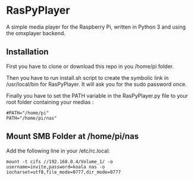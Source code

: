 RasPyPlayer
===========

A simple media player for the Raspberry Pi, written in Python 3 and using the omxplayer backend.

Installation
------------

First you have to clone or download this repo in you /home/pi folder.

Then you have to run install.sh script to create the symbolic link in /usr/local/bin for RasPyPlayer. It will ask you for the sudo password once.

Finally you have to set the PATH variable in the RasPyPlayer.py file to your root folder containing your medias :

    #PATH="/home/pi"
    PATH="/home/pi/nas"

Mount SMB Folder at /home/pi/nas
--------------------------------

Add the following line in your /etc/rc.local:

    mount -t cifs //192.168.0.4/Volume_1/ -o username=invite,password=koala nas -o iocharset=utf8,file_mode=0777,dir_mode=0777
